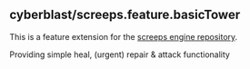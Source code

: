 
## cyberblast/screeps.feature.basicTower

This is a feature extension for the [screeps engine repository](https://github.com/cyberblast/screeps.engine).

Providing simple heal, (urgent) repair & attack functionality 
